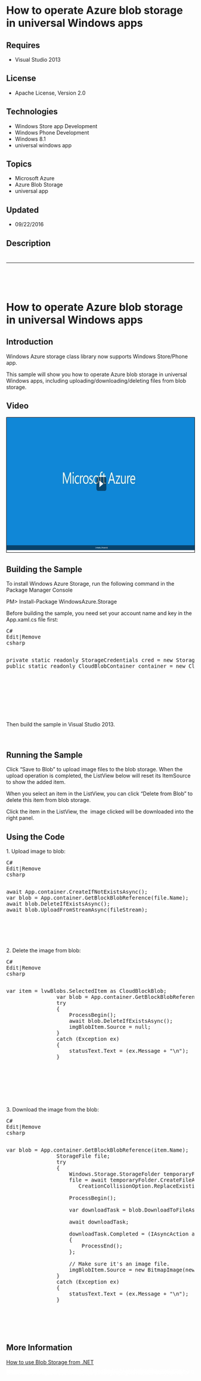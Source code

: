 # How to operate Azure blob storage in universal Windows apps
## Requires
- Visual Studio 2013
## License
- Apache License, Version 2.0
## Technologies
- Windows Store app Development
- Windows Phone Development
- Windows 8.1
- universal windows app
## Topics
- Microsoft Azure
- Azure Blob Storage
- universal app
## Updated
- 09/22/2016
## Description

<h1>
<hr>
<div><a href="http://blogs.msdn.com/b/onecode"><img src=":-onecodesampletopbanner1" alt=""></a><strong>&nbsp;</strong><em>&nbsp;</em></div>
</h1>
<h1>How to operate Azure blob storage in universal Windows apps</h1>
<h2>Introduction</h2>
<p>Windows Azure storage class library now supports Windows Store/Phone app.</p>
<p>This sample will show you how to operate Azure blob storage in universal Windows apps, including uploading/downloading/deleting files from blob storage.</p>
<h2>Video</h2>
<p><a href="http://channel9.msdn.com/Series/Microsoft-Azure-Tutorials/How-to-operate-Azure-Blob-and-Table-Storage-in-Windows-Store-apps" target="_blank"><img id="135124" src="135124-how%20to%20operate%20azure%20blob%20and%20table%20storage%20in%20universal%20windows%20apps%20%20%20channel%209.png" alt="" width="640" height="360" style="border:1px solid black"></a></p>
<h2>Building the Sample</h2>
<p>To install Windows Azure Storage, run the following command in the Package Manager Console</p>
<p>PM&gt; Install-Package WindowsAzure.Storage</p>
<p>Before building the sample, you need set your account name and key in the App.xaml.cs file first:</p>
<pre><div class="scriptcode"><div class="pluginEditHolder" pluginCommand="mceScriptCode"><div class="title"><span>C#</span></div><div class="pluginLinkHolder"><span class="pluginEditHolderLink">Edit</span>|<span class="pluginRemoveHolderLink">Remove</span></div><span class="hidden">csharp</span>
<div class="preview">
<pre class="csharp"><span class="cs__keyword">private</span>&nbsp;<span class="cs__keyword">static</span>&nbsp;<span class="cs__keyword">readonly</span>&nbsp;StorageCredentials&nbsp;cred&nbsp;=&nbsp;<span class="cs__keyword">new</span>&nbsp;StorageCredentials(<span class="cs__string">&quot;[Your&nbsp;storage&nbsp;account&nbsp;name]&quot;</span>,&nbsp;<span class="cs__string">&quot;[Your&nbsp;storage&nbsp;account&nbsp;key]&quot;</span>);&nbsp;
<span class="cs__keyword">public</span>&nbsp;<span class="cs__keyword">static</span>&nbsp;<span class="cs__keyword">readonly</span>&nbsp;CloudBlobContainer&nbsp;container&nbsp;=&nbsp;<span class="cs__keyword">new</span>&nbsp;CloudBlobContainer(<span class="cs__keyword">new</span>&nbsp;Uri(<span class="cs__string">&quot;http://[Your&nbsp;storage&nbsp;account&nbsp;name].blob.core.windows.net/imagescontainer/&quot;</span>),&nbsp;cred);&nbsp;
&nbsp;</pre>
</div>
</div>
</div>
</pre>
<p>&nbsp;</p>
<p>Then build the sample in Visual Studio 2013.</p>
<p>&nbsp;</p>
<h2>Running the Sample</h2>
<p>Click &ldquo;Save to Blob&rdquo; to upload image files to the blob storage. When the upload operation is completed, the ListView below will reset its ItemSource to show the added item.</p>
<p>When you select an item in the ListView, you can click &ldquo;Delete from Blob&rdquo; to delete this item from blob storage.</p>
<p>Click the item in the ListView, the&nbsp; image clicked will be downloaded into the right panel.</p>
<h2>Using the Code</h2>
<p>1. Upload image to blob:</p>
<pre><div class="scriptcode"><div class="pluginEditHolder" pluginCommand="mceScriptCode"><div class="title"><span>C#</span></div><div class="pluginLinkHolder"><span class="pluginEditHolderLink">Edit</span>|<span class="pluginRemoveHolderLink">Remove</span></div><span class="hidden">csharp</span>
<div class="preview">
<pre class="csharp">await&nbsp;App.container.CreateIfNotExistsAsync();&nbsp;
var&nbsp;blob&nbsp;=&nbsp;App.container.GetBlockBlobReference(file.Name);&nbsp;
await&nbsp;blob.DeleteIfExistsAsync();&nbsp;
await&nbsp;blob.UploadFromStreamAsync(fileStream);</pre>
</div>
</div>
</div>
</pre>
<p>2. Delete the image from blob:</p>
<pre><div class="scriptcode"><div class="pluginEditHolder" pluginCommand="mceScriptCode"><div class="title"><span>C#</span></div><div class="pluginLinkHolder"><span class="pluginEditHolderLink">Edit</span>|<span class="pluginRemoveHolderLink">Remove</span></div><span class="hidden">csharp</span>
<div class="preview">
<pre class="csharp">var&nbsp;item&nbsp;=&nbsp;lvwBlobs.SelectedItem&nbsp;<span class="cs__keyword">as</span>&nbsp;CloudBlockBlob;&nbsp;
&nbsp;&nbsp;&nbsp;&nbsp;&nbsp;&nbsp;&nbsp;&nbsp;&nbsp;&nbsp;&nbsp;&nbsp;&nbsp;&nbsp;&nbsp;&nbsp;var&nbsp;blob&nbsp;=&nbsp;App.container.GetBlockBlobReference(item.Name);&nbsp;
&nbsp;&nbsp;&nbsp;&nbsp;&nbsp;&nbsp;&nbsp;&nbsp;&nbsp;&nbsp;&nbsp;&nbsp;&nbsp;&nbsp;&nbsp;&nbsp;<span class="cs__keyword">try</span>&nbsp;
&nbsp;&nbsp;&nbsp;&nbsp;&nbsp;&nbsp;&nbsp;&nbsp;&nbsp;&nbsp;&nbsp;&nbsp;&nbsp;&nbsp;&nbsp;&nbsp;{&nbsp;
&nbsp;&nbsp;&nbsp;&nbsp;&nbsp;&nbsp;&nbsp;&nbsp;&nbsp;&nbsp;&nbsp;&nbsp;&nbsp;&nbsp;&nbsp;&nbsp;&nbsp;&nbsp;&nbsp;&nbsp;ProcessBegin();&nbsp;
&nbsp;&nbsp;&nbsp;&nbsp;&nbsp;&nbsp;&nbsp;&nbsp;&nbsp;&nbsp;&nbsp;&nbsp;&nbsp;&nbsp;&nbsp;&nbsp;&nbsp;&nbsp;&nbsp;&nbsp;await&nbsp;blob.DeleteIfExistsAsync();&nbsp;
&nbsp;&nbsp;&nbsp;&nbsp;&nbsp;&nbsp;&nbsp;&nbsp;&nbsp;&nbsp;&nbsp;&nbsp;&nbsp;&nbsp;&nbsp;&nbsp;&nbsp;&nbsp;&nbsp;&nbsp;imgBlobItem.Source&nbsp;=&nbsp;<span class="cs__keyword">null</span>;&nbsp;
&nbsp;&nbsp;&nbsp;&nbsp;&nbsp;&nbsp;&nbsp;&nbsp;&nbsp;&nbsp;&nbsp;&nbsp;&nbsp;&nbsp;&nbsp;&nbsp;}&nbsp;
&nbsp;&nbsp;&nbsp;&nbsp;&nbsp;&nbsp;&nbsp;&nbsp;&nbsp;&nbsp;&nbsp;&nbsp;&nbsp;&nbsp;&nbsp;&nbsp;<span class="cs__keyword">catch</span>&nbsp;(Exception&nbsp;ex)&nbsp;
&nbsp;&nbsp;&nbsp;&nbsp;&nbsp;&nbsp;&nbsp;&nbsp;&nbsp;&nbsp;&nbsp;&nbsp;&nbsp;&nbsp;&nbsp;&nbsp;{&nbsp;
&nbsp;&nbsp;&nbsp;&nbsp;&nbsp;&nbsp;&nbsp;&nbsp;&nbsp;&nbsp;&nbsp;&nbsp;&nbsp;&nbsp;&nbsp;&nbsp;&nbsp;&nbsp;&nbsp;&nbsp;statusText.Text&nbsp;=&nbsp;(ex.Message&nbsp;&#43;&nbsp;<span class="cs__string">&quot;\n&quot;</span>);&nbsp;
&nbsp;&nbsp;&nbsp;&nbsp;&nbsp;&nbsp;&nbsp;&nbsp;&nbsp;&nbsp;&nbsp;&nbsp;&nbsp;&nbsp;&nbsp;&nbsp;}&nbsp;
&nbsp;</pre>
</div>
</div>
</div>
<br></pre>
<p>3. Download the image from the blob:</p>
<pre><div class="scriptcode"><div class="pluginEditHolder" pluginCommand="mceScriptCode"><div class="title"><span>C#</span></div><div class="pluginLinkHolder"><span class="pluginEditHolderLink">Edit</span>|<span class="pluginRemoveHolderLink">Remove</span></div><span class="hidden">csharp</span>
<div class="preview">
<pre class="csharp">var&nbsp;blob&nbsp;=&nbsp;App.container.GetBlockBlobReference(item.Name);&nbsp;
&nbsp;&nbsp;&nbsp;&nbsp;&nbsp;&nbsp;&nbsp;&nbsp;&nbsp;&nbsp;&nbsp;&nbsp;&nbsp;&nbsp;&nbsp;&nbsp;StorageFile&nbsp;file;&nbsp;
&nbsp;&nbsp;&nbsp;&nbsp;&nbsp;&nbsp;&nbsp;&nbsp;&nbsp;&nbsp;&nbsp;&nbsp;&nbsp;&nbsp;&nbsp;&nbsp;<span class="cs__keyword">try</span>&nbsp;
&nbsp;&nbsp;&nbsp;&nbsp;&nbsp;&nbsp;&nbsp;&nbsp;&nbsp;&nbsp;&nbsp;&nbsp;&nbsp;&nbsp;&nbsp;&nbsp;{&nbsp;
&nbsp;&nbsp;&nbsp;&nbsp;&nbsp;&nbsp;&nbsp;&nbsp;&nbsp;&nbsp;&nbsp;&nbsp;&nbsp;&nbsp;&nbsp;&nbsp;&nbsp;&nbsp;&nbsp;&nbsp;Windows.Storage.StorageFolder&nbsp;temporaryFolder&nbsp;=&nbsp;ApplicationData.Current.TemporaryFolder;&nbsp;
&nbsp;&nbsp;&nbsp;&nbsp;&nbsp;&nbsp;&nbsp;&nbsp;&nbsp;&nbsp;&nbsp;&nbsp;&nbsp;&nbsp;&nbsp;&nbsp;&nbsp;&nbsp;&nbsp;&nbsp;file&nbsp;=&nbsp;await&nbsp;temporaryFolder.CreateFileAsync(item.Name,&nbsp;
&nbsp;&nbsp;&nbsp;&nbsp;&nbsp;&nbsp;&nbsp;&nbsp;&nbsp;&nbsp;&nbsp;&nbsp;&nbsp;&nbsp;&nbsp;&nbsp;&nbsp;&nbsp;&nbsp;&nbsp;&nbsp;&nbsp;&nbsp;CreationCollisionOption.ReplaceExisting);&nbsp;
&nbsp;&nbsp;
&nbsp;&nbsp;&nbsp;&nbsp;&nbsp;&nbsp;&nbsp;&nbsp;&nbsp;&nbsp;&nbsp;&nbsp;&nbsp;&nbsp;&nbsp;&nbsp;&nbsp;&nbsp;&nbsp;&nbsp;ProcessBegin();&nbsp;
&nbsp;&nbsp;
&nbsp;&nbsp;&nbsp;&nbsp;&nbsp;&nbsp;&nbsp;&nbsp;&nbsp;&nbsp;&nbsp;&nbsp;&nbsp;&nbsp;&nbsp;&nbsp;&nbsp;&nbsp;&nbsp;&nbsp;var&nbsp;downloadTask&nbsp;=&nbsp;blob.DownloadToFileAsync(file);&nbsp;
&nbsp;&nbsp;
&nbsp;&nbsp;&nbsp;&nbsp;&nbsp;&nbsp;&nbsp;&nbsp;&nbsp;&nbsp;&nbsp;&nbsp;&nbsp;&nbsp;&nbsp;&nbsp;&nbsp;&nbsp;&nbsp;&nbsp;await&nbsp;downloadTask;&nbsp;
&nbsp;&nbsp;
&nbsp;&nbsp;&nbsp;&nbsp;&nbsp;&nbsp;&nbsp;&nbsp;&nbsp;&nbsp;&nbsp;&nbsp;&nbsp;&nbsp;&nbsp;&nbsp;&nbsp;&nbsp;&nbsp;&nbsp;downloadTask.Completed&nbsp;=&nbsp;(IAsyncAction&nbsp;asyncInfo,&nbsp;AsyncStatus&nbsp;asyncStatus)&nbsp;=&gt;&nbsp;
&nbsp;&nbsp;&nbsp;&nbsp;&nbsp;&nbsp;&nbsp;&nbsp;&nbsp;&nbsp;&nbsp;&nbsp;&nbsp;&nbsp;&nbsp;&nbsp;&nbsp;&nbsp;&nbsp;&nbsp;{&nbsp;
&nbsp;&nbsp;&nbsp;&nbsp;&nbsp;&nbsp;&nbsp;&nbsp;&nbsp;&nbsp;&nbsp;&nbsp;&nbsp;&nbsp;&nbsp;&nbsp;&nbsp;&nbsp;&nbsp;&nbsp;&nbsp;&nbsp;&nbsp;&nbsp;ProcessEnd();&nbsp;
&nbsp;&nbsp;&nbsp;&nbsp;&nbsp;&nbsp;&nbsp;&nbsp;&nbsp;&nbsp;&nbsp;&nbsp;&nbsp;&nbsp;&nbsp;&nbsp;&nbsp;&nbsp;&nbsp;&nbsp;};&nbsp;
&nbsp;&nbsp;
&nbsp;&nbsp;&nbsp;&nbsp;&nbsp;&nbsp;&nbsp;&nbsp;&nbsp;&nbsp;&nbsp;&nbsp;&nbsp;&nbsp;&nbsp;&nbsp;&nbsp;&nbsp;&nbsp;&nbsp;<span class="cs__com">//&nbsp;Make&nbsp;sure&nbsp;it's&nbsp;an&nbsp;image&nbsp;file.</span>&nbsp;
&nbsp;&nbsp;&nbsp;&nbsp;&nbsp;&nbsp;&nbsp;&nbsp;&nbsp;&nbsp;&nbsp;&nbsp;&nbsp;&nbsp;&nbsp;&nbsp;&nbsp;&nbsp;&nbsp;&nbsp;imgBlobItem.Source&nbsp;=&nbsp;<span class="cs__keyword">new</span>&nbsp;BitmapImage(<span class="cs__keyword">new</span>&nbsp;Uri(file.Path));&nbsp;
&nbsp;&nbsp;&nbsp;&nbsp;&nbsp;&nbsp;&nbsp;&nbsp;&nbsp;&nbsp;&nbsp;&nbsp;&nbsp;&nbsp;&nbsp;&nbsp;}&nbsp;
&nbsp;&nbsp;&nbsp;&nbsp;&nbsp;&nbsp;&nbsp;&nbsp;&nbsp;&nbsp;&nbsp;&nbsp;&nbsp;&nbsp;&nbsp;&nbsp;<span class="cs__keyword">catch</span>&nbsp;(Exception&nbsp;ex)&nbsp;
&nbsp;&nbsp;&nbsp;&nbsp;&nbsp;&nbsp;&nbsp;&nbsp;&nbsp;&nbsp;&nbsp;&nbsp;&nbsp;&nbsp;&nbsp;&nbsp;{&nbsp;
&nbsp;&nbsp;&nbsp;&nbsp;&nbsp;&nbsp;&nbsp;&nbsp;&nbsp;&nbsp;&nbsp;&nbsp;&nbsp;&nbsp;&nbsp;&nbsp;&nbsp;&nbsp;&nbsp;&nbsp;statusText.Text&nbsp;=&nbsp;(ex.Message&nbsp;&#43;&nbsp;<span class="cs__string">&quot;\n&quot;</span>);&nbsp;
&nbsp;&nbsp;&nbsp;&nbsp;&nbsp;&nbsp;&nbsp;&nbsp;&nbsp;&nbsp;&nbsp;&nbsp;&nbsp;&nbsp;&nbsp;&nbsp;}</pre>
</div>
</div>
</div>
</pre>
<h2>More Information</h2>
<p><a href="http://azure.microsoft.com/en-us/documentation/articles/storage-dotnet-how-to-use-blobs/">How to use Blob Storage from .NET</a></p>
<p style="line-height:0.6pt; color:white">Microsoft All-In-One Code Framework is a free, centralized code sample library driven by developers' real-world pains and needs. The goal is to provide customer-driven code samples for all Microsoft development technologies,
 and reduce developers' efforts in solving typical programming tasks. Our team listens to developers&rsquo; pains in the MSDN forums, social media and various DEV communities. We write code samples based on developers&rsquo; frequently asked programming tasks,
 and allow developers to download them with a short sample publishing cycle. Additionally, we offer a free code sample request service. It is a proactive way for our developer community to obtain code samples directly from Microsoft.</p>
